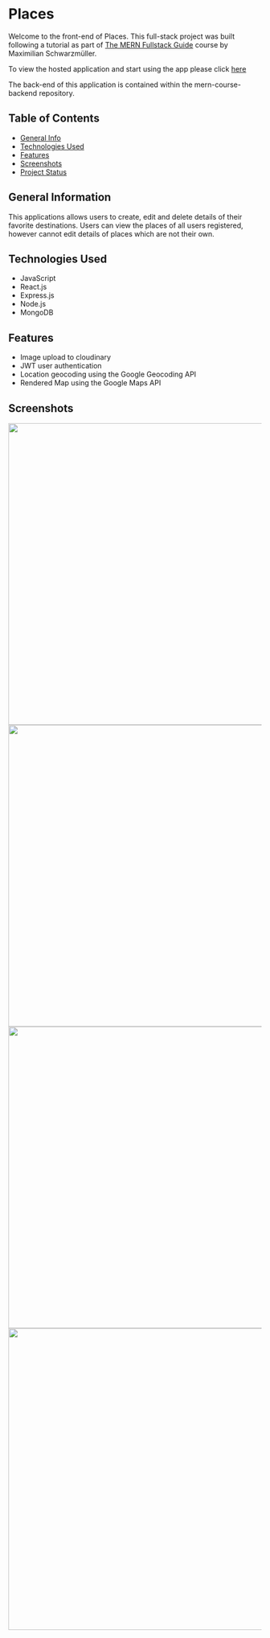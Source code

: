 # Places 
Welcome to the front-end of Places. This full-stack project was built following a tutorial as part of <a href='https://www.udemy.com/course/react-nodejs-express-mongodb-the-mern-fullstack-guide'>The MERN Fullstack Guide</a> course by Maximilian Schwarzmüller. 

To view the hosted application and start using the app please click <a href='https://mern-course-app-frontend.web.app/'>here</a>

The back-end of this application is contained within the mern-course-backend repository.

## Table of Contents
* [General Info](#general-information)
* [Technologies Used](#technologies-used)
* [Features](#features)
* [Screenshots](#screenshots)
* [Project Status](#project-status)


## General Information
This applications allows users to create, edit and delete details of their favorite destinations. 
Users can view the places of all users registered, however cannot edit details of places which are not their own. 

## Technologies Used
- JavaScript 
- React.js 
- Express.js
- Node.js 
- MongoDB

## Features
- Image upload to cloudinary 
- JWT user authentication 
- Location geocoding using the Google Geocoding API 
- Rendered Map using the Google Maps API

## Screenshots
<img src="https://user-images.githubusercontent.com/99369057/217676519-1ec2eb72-17cd-4624-b076-5b7e4bf134f6.png" width="600">
<img src="https://user-images.githubusercontent.com/99369057/217676492-606890a8-0849-4b21-8e8a-f279f5580159.png" width="600">
<img src="https://user-images.githubusercontent.com/99369057/217676541-6a522ede-95b6-4b30-ab75-aa61a152a2ee.png" width="600">
<img src="https://user-images.githubusercontent.com/99369057/217676554-22cc0e4e-1ed2-4d08-83c3-ac7f164d5dbb.png" width="600">

